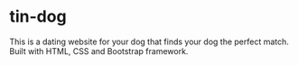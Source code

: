 # tin-dog
This is a dating website for your dog that finds your dog the perfect match. Built with HTML, CSS and Bootstrap framework.
